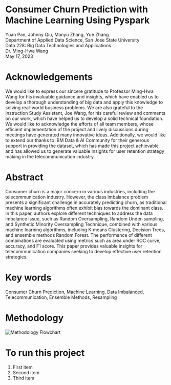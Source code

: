 # Consumer Churn Prediction with Machine Learning Using Pyspark
Yuan Pan, Johnny Qiu, Manyu Zhang, Yue Zhang <br>
Department of Applied Data Science, San Jose State University <br>
Data 228: Big Data Technologies and Applications <br>
Dr. Ming-Hwa Wang <br>
May 17, 2023
# Acknowledgements
We would like to express our sincere gratitude to Professor Ming-Hwa Wang for his invaluable guidance and insights, which have enabled us to develop a thorough understanding of big data and apply this knowledge to solving real-world business problems. We are also grateful to the Instruction Study Assistant, Joe Wang, for his careful review and comments on our work, which have helped us to develop a solid technical foundation. We would like to acknowledge the efforts of all team members, whose efficient implementation of the project and lively discussions during meetings have generated many innovative ideas. Additionally, we would like to extend our thanks to IBM Data & AI Community for their generous support in providing the dataset, which has made this project achievable and has allowed us to generate valuable insights for user retention strategy making in the telecommunication industry.
# Abstract
Consumer churn is a major concern in various industries, including the telecommunication industry. However, the class imbalance problem presents a significant challenge in accurately predicting churn, as traditional machine learning algorithms often exhibit bias towards the dominant class. In this paper, authors explore different techniques to address the data imbalance issue, such as Random Oversampling, Random Under-sampling, and Synthetic Minority Oversampling Technique, combined with various machine learning algorithms, including K-means Clustering, Decision Trees, and ensemble methods Random Forest. The performance of different combinations are evaluated using metrics such as area under ROC curve, accuracy, and F1 score. This paper provides valuable insights for telecommunication companies seeking to develop effective user retention strategies.
# Key words
Consumer Churn Prediction, Machine Learning, Data Imbalanced, Telecommunication, Ensemble Methods, Resampling
# Methodology
![Methodology Flowchart](https://github.com/johnnyqjy/Consumer-Churn-Prediction-Using-Pyspark/Methodology_Flowchart.png?raw=true)
# To run this project 
1. First item
2. Second item
3. Third item
